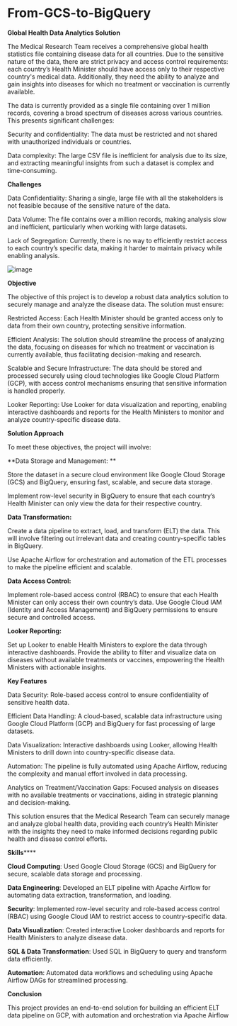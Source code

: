 # From-GCS-to-BigQuery


**Global Health Data Analytics Solution**

The Medical Research Team receives a comprehensive global health statistics file containing disease data for all countries. Due to the sensitive nature of the data, there are strict privacy and access control requirements: each country’s Health Minister should have access only to their respective country's medical data. Additionally, they need the ability to analyze and gain insights into diseases for which no treatment or vaccination is currently available.

The data is currently provided as a single file containing over 1 million records, covering a broad spectrum of diseases across various countries. This presents significant challenges:

Security and confidentiality: The data must be restricted and not shared with unauthorized individuals or countries.

Data complexity: The large CSV file is inefficient for analysis due to its size, and extracting meaningful insights from such a dataset is complex and time-consuming.

**Challenges**

Data Confidentiality: Sharing a single, large file with all the stakeholders is not feasible because of the sensitive nature of the data.

Data Volume: The file contains over a million records, making analysis slow and inefficient, particularly when working with large datasets.

Lack of Segregation: Currently, there is no way to efficiently restrict access to each country’s specific data, making it harder to maintain privacy while enabling analysis.

![image](https://github.com/user-attachments/assets/79a6ba39-6b1d-45d3-a6c1-985f71bd62db)

**Objective**

The objective of this project is to develop a robust data analytics solution to securely manage and analyze the disease data. The solution must ensure:


Restricted Access: Each Health Minister should be granted access only to data from their own country, protecting sensitive information.

Efficient Analysis: The solution should streamline the process of analyzing the data, focusing on diseases for which no treatment or vaccination is currently available, thus facilitating decision-making and research.

Scalable and Secure Infrastructure: The data should be stored and processed securely using cloud technologies like Google Cloud Platform (GCP), with access control mechanisms ensuring that sensitive information is handled properly.

Looker Reporting: Use Looker for data visualization and reporting, enabling interactive dashboards and reports for the Health Ministers to monitor and analyze country-specific disease data.

**Solution Approach**

To meet these objectives, the project will involve:


**Data Storage and Management:
**

Store the dataset in a secure cloud environment like Google Cloud Storage (GCS) and BigQuery, ensuring fast, scalable, and secure data storage.

Implement row-level security in BigQuery to ensure that each country’s Health Minister can only view the data for their respective country.

**Data Transformation:**

Create a data pipeline to extract, load, and transform (ELT) the data. This will involve filtering out irrelevant data and creating country-specific tables in BigQuery.

Use Apache Airflow for orchestration and automation of the ETL processes to make the pipeline efficient and scalable.

**Data Access Control:**

Implement role-based access control (RBAC) to ensure that each Health Minister can only access their own country’s data.
Use Google Cloud IAM (Identity and Access Management) and BigQuery permissions to ensure secure and controlled access.

**Looker Reporting:**

Set up Looker to enable Health Ministers to explore the data through interactive dashboards.
Provide the ability to filter and visualize data on diseases without available treatments or vaccines, empowering the Health Ministers with actionable insights.

**Key Features**

Data Security: Role-based access control to ensure confidentiality of sensitive health data.

Efficient Data Handling: A cloud-based, scalable data infrastructure using Google Cloud Platform (GCP) and BigQuery for fast processing of large datasets.

Data Visualization: Interactive dashboards using Looker, allowing Health Ministers to drill down into country-specific disease data.

Automation: The pipeline is fully automated using Apache Airflow, reducing the complexity and manual effort involved in data processing.

Analytics on Treatment/Vaccination Gaps: Focused analysis on diseases with no available treatments or vaccinations, aiding in strategic planning and decision-making.

This solution ensures that the Medical Research Team can securely manage and analyze global health data, providing each country’s Health Minister with the insights they need to make informed decisions regarding public health and disease control efforts.

**Skills******

**Cloud Computing**: Used Google Cloud Storage (GCS) and BigQuery for secure, scalable data storage and processing.

**Data Engineering**: Developed an ELT pipeline with Apache Airflow for automating data extraction, transformation, and loading.

**Security**: Implemented row-level security and role-based access control (RBAC) using Google Cloud IAM to restrict access to country-specific data.

**Data Visualization**: Created interactive Looker dashboards and reports for Health Ministers to analyze disease data.

**SQL & Data Transformation**: Used SQL in BigQuery to query and transform data efficiently.

**Automation**: Automated data workflows and scheduling using Apache Airflow DAGs for streamlined processing.

**Conclusion**

This project provides an end-to-end solution for building an efficient ELT data pipeline on GCP, with automation and orchestration via Apache Airflow
